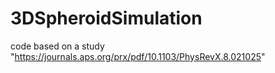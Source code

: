 # 3DSpheroidSimulation
code based on a study "https://journals.aps.org/prx/pdf/10.1103/PhysRevX.8.021025"
